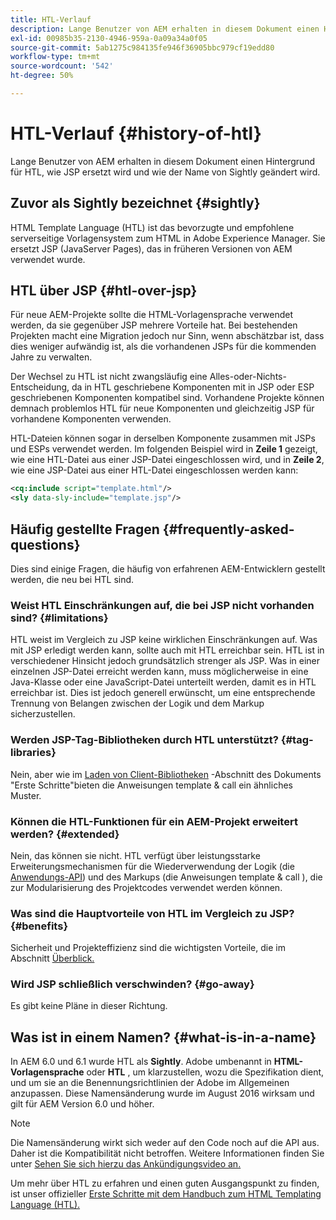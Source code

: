 ```yaml
---
title: HTL-Verlauf
description: Lange Benutzer von AEM erhalten in diesem Dokument einen Hintergrund für HTL, wie JSP ersetzt wird und wie der Name von Sightly geändert wird.
exl-id: 00985b35-2130-4946-959a-0a09a34a0f05
source-git-commit: 5ab1275c984135fe946f36905bbc979cf19edd80
workflow-type: tm+mt
source-wordcount: '542'
ht-degree: 50%

---
```



# HTL-Verlauf {#history-of-htl}

Lange Benutzer von AEM erhalten in diesem Dokument einen Hintergrund für HTL, wie JSP ersetzt wird und wie der Name von Sightly geändert wird.

## Zuvor als Sightly bezeichnet {#sightly}

HTML Template Language (HTL) ist das bevorzugte und empfohlene serverseitige Vorlagensystem zum HTML in Adobe Experience Manager. Sie ersetzt JSP (JavaServer Pages), das in früheren Versionen von AEM verwendet wurde.

## HTL über JSP {#htl-over-jsp}

Für neue AEM-Projekte sollte die HTML-Vorlagensprache verwendet werden, da sie gegenüber JSP mehrere Vorteile hat. Bei bestehenden Projekten macht eine Migration jedoch nur Sinn, wenn abschätzbar ist, dass dies weniger aufwändig ist, als die vorhandenen JSPs für die kommenden Jahre zu verwalten.

Der Wechsel zu HTL ist nicht zwangsläufig eine Alles-oder-Nichts-Entscheidung, da in HTL geschriebene Komponenten mit in JSP oder ESP geschriebenen Komponenten kompatibel sind. Vorhandene Projekte können demnach problemlos HTL für neue Komponenten und gleichzeitig JSP für vorhandene Komponenten verwenden.

HTL-Dateien können sogar in derselben Komponente zusammen mit JSPs und ESPs verwendet werden. Im folgenden Beispiel wird in **Zeile 1** gezeigt, wie eine HTL-Datei aus einer JSP-Datei eingeschlossen wird, und in **Zeile 2**, wie eine JSP-Datei aus einer HTL-Datei eingeschlossen werden kann:

```xml
<cq:include script="template.html"/>
<sly data-sly-include="template.jsp"/>
```

## Häufig gestellte Fragen {#frequently-asked-questions}

Dies sind einige Fragen, die häufig von erfahrenen AEM-Entwicklern gestellt werden, die neu bei HTL sind.

### Weist HTL Einschränkungen auf, die bei JSP nicht vorhanden sind? {#limitations}

HTL weist im Vergleich zu JSP keine wirklichen Einschränkungen auf. Was mit JSP erledigt werden kann, sollte auch mit HTL erreichbar sein. HTL ist in verschiedener Hinsicht jedoch grundsätzlich strenger als JSP. Was in einer einzelnen JSP-Datei erreicht werden kann, muss möglicherweise in eine Java-Klasse oder eine JavaScript-Datei unterteilt werden, damit es in HTL erreichbar ist. Dies ist jedoch generell erwünscht, um eine entsprechende Trennung von Belangen zwischen der Logik und dem Markup sicherzustellen.

### Werden JSP-Tag-Bibliotheken durch HTL unterstützt? {#tag-libraries}

Nein, aber wie im [Laden von Client-Bibliotheken](getting-started.md#loading-client-libraries) -Abschnitt des Dokuments &quot;Erste Schritte&quot;bieten die Anweisungen template &amp; call ein ähnliches Muster.

### Können die HTL-Funktionen für ein AEM-Projekt erweitert werden? {#extended}

Nein, das können sie nicht. HTL verfügt über leistungsstarke Erweiterungsmechanismen für die Wiederverwendung der Logik (die [Anwendungs-API](#use-api-for-accessing-logic)) und des Markups (die Anweisungen template &amp; call ), die zur Modularisierung des Projektcodes verwendet werden können.

### Was sind die Hauptvorteile von HTL im Vergleich zu JSP? {#benefits}

Sicherheit und Projekteffizienz sind die wichtigsten Vorteile, die im Abschnitt [Überblick.](overview.md)

### Wird JSP schließlich verschwinden? {#go-away}

Es gibt keine Pläne in dieser Richtung.

## Was ist in einem Namen? {#what-is-in-a-name}

In AEM 6.0 und 6.1 wurde HTL als **Sightly**. Adobe umbenannt in **HTML-Vorlagensprache** oder **HTL** , um klarzustellen, wozu die Spezifikation dient, und um sie an die Benennungsrichtlinien der Adobe im Allgemeinen anzupassen. Diese Namensänderung wurde im August 2016 wirksam und gilt für AEM Version 6.0 und höher.

>[!NOTE]
>
>Die Namensänderung wirkt sich weder auf den Code noch auf die API aus. Daher ist die Kompatibilität nicht betroffen. Weitere Informationen finden Sie unter [Sehen Sie sich hierzu das Ankündigungsvideo an.](https://helpx.adobe.com/de/experience-manager/how-to/announce-htl.html)

Um mehr über HTL zu erfahren und einen guten Ausgangspunkt zu finden, ist unser offizieller [Erste Schritte mit dem Handbuch zum HTML Templating Language (HTL).](overview.md)
